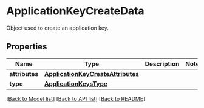# ApplicationKeyCreateData

Object used to create an application key.

## Properties
Name | Type | Description | Notes
------------ | ------------- | ------------- | -------------
**attributes** | [**ApplicationKeyCreateAttributes**](ApplicationKeyCreateAttributes.md) |  | 
**type** | [**ApplicationKeysType**](ApplicationKeysType.md) |  | 

[[Back to Model list]](README.md#documentation-for-models) [[Back to API list]](README.md#documentation-for-api-endpoints) [[Back to README]](README.md)


